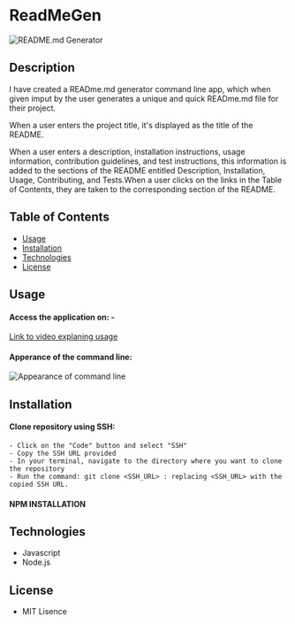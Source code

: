 # ReadMeGen

![README.md Generator]()

## Description
I have created a READme.md generator command line app, which when given imput by the user generates a unique and quick READme.md file for their project. 

When a user enters the project title, it's displayed as the title of the README.

When a user enters a description, installation instructions, usage information, contribution guidelines, and test instructions, this information is added to the sections of the README entitled Description, Installation, Usage, Contributing, and Tests.When a user clicks on the links in the Table of Contents, they are taken to the corresponding section of the README.


## Table of Contents 

- [Usage](#usage)
- [Installation](#installation)
- [Technologies](#technologies)
- [License](#license)

## Usage

#### Access the application on: - 

[Link to video explaning usage]()

#### Apperance of the command line:

![Appearance of command line]()


## Installation

#### Clone repository using SSH:
    - Click on the "Code" button and select "SSH"
    - Copy the SSH URL provided
    - In your terminal, navigate to the directory where you want to clone the repository
    - Run the command: git clone <SSH_URL> : replacing <SSH_URL> with the copied SSH URL.

#### NPM INSTALLATION

## Technologies 

- Javascript
- Node.js


## License

- MIT Lisence


